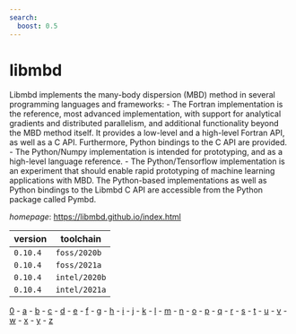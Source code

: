 ```yaml
---
search:
  boost: 0.5
---
```

# libmbd

Libmbd implements the many-body dispersion (MBD) method in several programming languages and frameworks:   -  The Fortran implementation is the reference, most advanced implementation, with support for analytical      gradients and distributed parallelism, and additional functionality beyond the MBD method itself.      It provides a low-level and a high-level Fortran API, as well as a C API. Furthermore, Python bindings      to the C API are provided.  -  The Python/Numpy implementation is intended for prototyping, and as a high-level language reference.  -  The Python/Tensorflow implementation is an experiment that should enable rapid prototyping of machine      learning applications with MBD.  The Python-based implementations as well as Python bindings to the Libmbd C API are accessible from the  Python package called Pymbd.

*homepage*: <https://libmbd.github.io/index.html>

version | toolchain
--------|----------
``0.10.4`` | ``foss/2020b``
``0.10.4`` | ``foss/2021a``
``0.10.4`` | ``intel/2020b``
``0.10.4`` | ``intel/2021a``

[0](../0/index.md) - [a](../a/index.md) - [b](../b/index.md) - [c](../c/index.md) - [d](../d/index.md) - [e](../e/index.md) - [f](../f/index.md) - [g](../g/index.md) - [h](../h/index.md) - [i](../i/index.md) - [j](../j/index.md) - [k](../k/index.md) - [l](../l/index.md) - [m](../m/index.md) - [n](../n/index.md) - [o](../o/index.md) - [p](../p/index.md) - [q](../q/index.md) - [r](../r/index.md) - [s](../s/index.md) - [t](../t/index.md) - [u](../u/index.md) - [v](../v/index.md) - [w](../w/index.md) - [x](../x/index.md) - [y](../y/index.md) - [z](../z/index.md)


